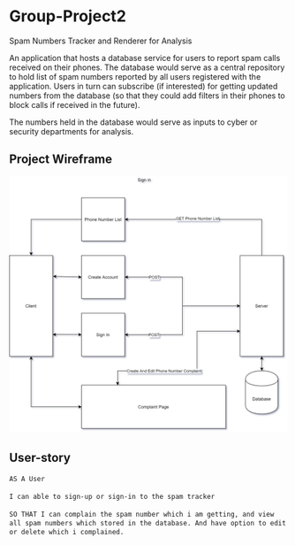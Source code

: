 # Group-Project2
Spam Numbers Tracker and Renderer for Analysis

An application that hosts a database service for users to report spam calls received on their phones.
The database would serve as a central repository to hold list of spam numbers reported by all users registered with the application.
Users in turn can subscribe (if interested) for getting  updated numbers from the database (so that they could add filters in their phones to block calls if received in the future).

The numbers held in the database would serve as inputs to cyber or security departments for analysis.

## Project Wireframe
<img width="600px" src="wireframe/.drawio.png" alt="Image of Project Wireframe">

## User-story
```
AS A User

I can able to sign-up or sign-in to the spam tracker

SO THAT I can complain the spam number which i am getting, and view all spam numbers which stored in the database. And have option to edit or delete which i complained.
```
